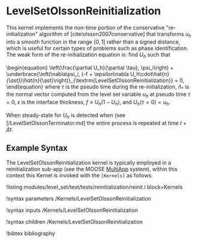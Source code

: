 # LevelSetOlssonReinitialization

This kernel implements the non-time portion of the conservative "re-initialization" algorithm
of [cite!olsson2007conservative] that transforms $u_h$ into a smooth function in the range $[0, 1]$
rather than a signed distance, which is useful for certain types of problems such as phase
identification. The weak form of the re-initialization equation is: find $U_h$ such that

\begin{equation}
  \left(\frac{\partial U_h}{\partial \tau}, \psi_i\right) + \underbrace{\left(\nabla\psi_i, (-f + \epsilon\nabla U_h\cdot\hat{n}_{\ast})\hat{n}_{\ast}\right)}_{\textrm{LevelSetOlssonReinitialization}} = 0,
\end{equation}
where $\tau$ is the pseudo time
during the re-initialization, $\hat{n}_{\ast}$ is the normal vector
computed from the level set variable $u_h$ at pseudo time $\tau=0$,
$\epsilon$ is the interface thickness, $f\equiv U_h(1-U_h)$, and
$U_h(\tau=0) = u_h$.

When steady-state for $U_h$ is detected when (see [/LevelSetOlssonTerminator.md] the entire process
is repeated at time $t+\Delta t$.

## Example Syntax

The LevelSetOlssonReinitialization kernel is typically employed in a reinitialization sub-app (see
the MOOSE [MultiApp](/MultiApps/index.md) system), within this context this Kernel is invoked with
the `[Kernels]` as follows.

!listing modules/level_set/test/tests/reinitialization/reinit.i block=Kernels

!syntax parameters /Kernels/LevelSetOlssonReinitialization

!syntax inputs /Kernels/LevelSetOlssonReinitialization

!syntax children /Kernels/LevelSetOlssonReinitialization



!bibtex bibliography

